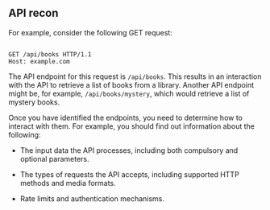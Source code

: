 API recon
---------

For example, consider the following GET request:

```

GET /api/books HTTP/1.1
Host: example.com
```


The API endpoint for this request is ```/api/books```. This results in an interaction with the API to retrieve a list of books from a library. Another API endpoint might be, for example, ```/api/books/mystery```, which would retrieve a list of mystery books.

Once you have identified the endpoints, you need to determine how to interact with them. For example, you should find out information about the following:

*   The input data the API processes, including both compulsory and optional parameters.
    
*   The types of requests the API accepts, including supported HTTP methods and media formats.
    
*   Rate limits and authentication mechanisms.





